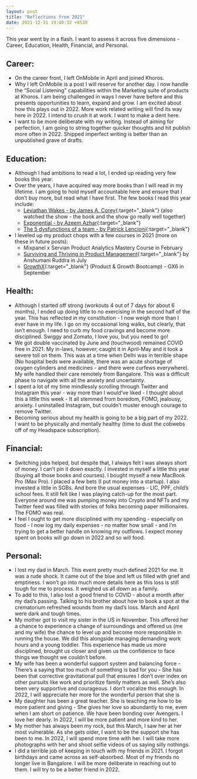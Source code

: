 ```yaml
---
layout: post
title: "Reflections from 2021"
date: 2021-12-31 19:40:32 +0530
---
```


This year went by in a flash. I want to assess it across five dimensions - Career, Education, Health, Financial, and Personal.

## Career:

- On the career front, I left OnMobile in April and joined Khoros.
- Why I left OnMobile is a post I will reserve for another day. I now handle the “Social Listening” capabilities within the Marketing suite of products at Khoros. I am being challenged in ways I never have before and this presents opportunities to learn, expand and grow. I am excited about how this plays out in 2022. More work related writing will find its way here in 2022. I intend to crush it at work. I want to make a dent here.
- I want to be more deliberate with my writing. Instead of aiming for perfection, I am going to string together quicker thoughts and hit publish more often in 2022. Shipped imperfect writing is better than an unpublished grave of drafts.

## Education:

- Although I had ambitions to read a lot, I ended up reading very few books this year.
- Over the years, I have acquired way more books than I will read in my lifetime. I am going to hold myself accountable here and ensure that I don’t buy more, but read what I have first. The few books I read this year include:
  - [Leviathan Wakes - by James A. Corey](https://www.amazon.in/Leviathan-Wakes-Expanse-James-Corey/dp/0316129089/){:target="\_blank"} (also watched the show - the book and the show go really well together)
  - [Exponential - by Azeem Azhar](https://www.amazon.in/Exponential-accelerating-technology-transforming-business/dp/1847942911/ref=sr_1_1?crid=16Q6PKVDAU790&keywords=azeem+azhar&qid=1640973299&sprefix=azeem+azhar%2Caps%2C310&sr=8-1){:target="\_blank"}
  - [The 5 dysfunctions of a team - by Patrick Lencioni](https://www.amazon.in/Five-Dysfunctions-Team-Leadership-Lencioni-ebook/dp/B006960LQW/ref=sr_1_1_sspa?keywords=five+dysfunctions+of+a+team+book&qid=1640973337&sprefix=five+dy%2Caps%2C321&sr=8-1-spons&psc=1&spLa=ZW5jcnlwdGVkUXVhbGlmaWVyPUExSzYzNlMzMzRXNk5NJmVuY3J5cHRlZElkPUEwODk4NDY4MkhaSUkxNjBZUVI2TiZlbmNyeXB0ZWRBZElkPUEwMTg1MzY4MTU3RVVSMUY4R1gwOSZ3aWRnZXROYW1lPXNwX2F0ZiZhY3Rpb249Y2xpY2tSZWRpcmVjdCZkb05vdExvZ0NsaWNrPXRydWU=){:target="\_blank"}
- I leveled up my product chops with a few courses in 2021 (more on these in future posts):
  - Mixpanel x Servian Product Analytics Mastery Course in February
  - [Surviving and Thriving in Product Management](https://maven.com/anshumani/midcareer-product-management){:target="\_blank"} by Anshumani Ruddra in July
  - [GrowthX](https://www.growthx.club/){:target="\_blank"} (Product & Growth Bootcamp) - GX6 in September

## Health:

- Although I started off strong (workouts 4 out of 7 days for about 6 months), I ended up doing little to no exercising in the second half of the year. This has reflected in my constitution - I now weigh more than I ever have in my life. I go on my occasional long walks, but clearly, that isn’t enough. I need to curb my food cravings and become more disciplined. Swiggy and Zomato, I love you, but you need to go!
- We got double vaccinated by June and (touchwood) remained COVID free in 2021. My in-laws, however, caught it in April-May and it took a severe toll on them. This was at a time when Delhi was in terrible shape (No hospital beds were available, there was an acute shortage of oxygen cylinders and medicines - and there were curfews everywhere). My wife handled their care remotely from Bangalore. This was a difficult phase to navigate with all the anxiety and uncertainty.
- I spent a lot of my time mindlessly scrolling through Twitter and Instagram this year - way more than I would’ve liked - I thought about this a little this week - It all stemmed from boredom, FOMO, jealousy, anxiety. I uninstalled Instagram, but couldn’t muster enough courage to remove Twitter.
- Becoming serious about my health is going to be a big part of my 2022. I want to be physically and mentally healthy (time to dust the cobwebs off of my Headspace subscription).

## Financial:

- Switching jobs helped, but despite that, I always felt I was always short of money. I can’t pin it down exactly. I invested in myself a little this year (buying all those books and courses). I bought myself a new MacBook Pro (Max Pro). I placed a few bets (I put money into a startup). I also invested a little in SGBs. And bore the usual expenses - LIC, PPF, child’s school fees. It still felt like I was playing catch-up for the most part. Everyone around me was pumping money into Crypto and NFTs and my Twitter feed was filled with stories of folks becoming paper millionaires. The FOMO was real.
- I feel I ought to get more disciplined with my spending - especially on food - I now log my daily expenses - no matter how small - and I’m trying to get a better handle on knowing my outflows. I expect money spent on books will go down in 2022 and so will food.

## Personal:

- I lost my dad in March. This event pretty much defined 2021 for me. It was a rude shock. It came out of the blue and left us filled with grief and emptiness. I won’t go into much more details here as this loss is still tough for me to process. It weighed us all down as a family.
- To add to this, I also lost a good friend to COVID - about a month after my dad’s passing. Talking to his brother about how to book a spot at the crematorium refreshed wounds from my dad’s loss. March and April were dark and tough times.
- My mother got to visit my sister in the US in November. This offered her a chance to experience a change of surroundings and offered us (me and my wife) the chance to level up and become more responsible in running the house. We did this alongside managing demanding work hours and a young toddler. This experience has made us more disciplined, brought us closer and given us the confidence to face things we thought we couldn’t before.
- My wife has been a wonderful support system and balancing force - There’s a saying that too much of something is bad for you - She has been that corrective gravitational pull that ensures I don’t over index on other pursuits like work and prioritize family matters as well. She’s also been very supportive and courageous. I don’t vocalize this enough. In 2022, I will appreciate her more for the wonderful person that she is
- My daughter has been a great teacher. She is teaching me how to be more patient and giving - She gives her love so abundantly to me, even when I am short on patience. We have been bonding over Avengers. I love her dearly. In 2022, I will be more patient and more kind to her.
- My mother has always been my rock, but this March, I saw her at her most vulnerable. As she gets older, I want to be the support she has been to me. In 2022, I will spend more time with her. I will take more photographs with her and shoot selfie videos of us saying silly nothings.
- I did a terrible job of keeping in touch with my friends in 2021. I forgot birthdays and came across as self-absorbed. Most of my friends no longer live in Bangalore. I will be more deliberate in reaching out to them. I will try to be a better friend in 2022.
